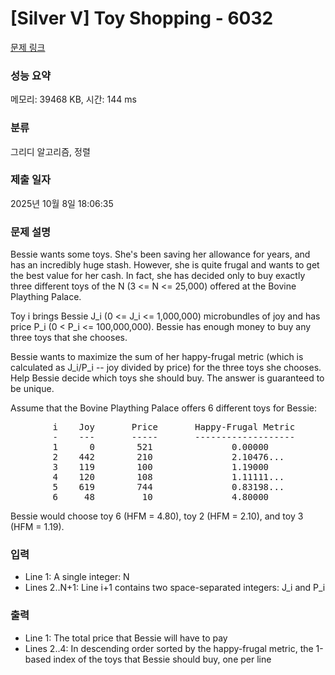 # [Silver V] Toy Shopping - 6032 

[문제 링크](https://www.acmicpc.net/problem/6032) 

### 성능 요약

메모리: 39468 KB, 시간: 144 ms

### 분류

그리디 알고리즘, 정렬

### 제출 일자

2025년 10월 8일 18:06:35

### 문제 설명

<p>Bessie wants some toys. She's been saving her allowance for years, and has an incredibly huge stash. However, she is quite frugal and wants to get the best value for her cash. In fact, she has decided only to buy exactly three different toys of the N (3 <= N <= 25,000) offered at the Bovine Plaything Palace.</p>

<p>Toy i brings Bessie J_i (0 <= J_i <= 1,000,000) microbundles of joy and has price P_i (0 < P_i <= 100,000,000). Bessie has enough money to buy any three toys that she chooses.</p>

<p>Bessie wants to maximize the sum of her happy-frugal metric (which is calculated as J_i/P_i -- joy divided by price) for the three toys she chooses. Help Bessie decide which toys she should buy. The answer is guaranteed to be unique.</p>

<p>Assume that the Bovine Plaything Palace offers 6 different toys for Bessie:</p>

<pre>        i    Joy       Price       Happy-Frugal Metric
        -    ---       -----       -------------------
        1      0        521               0.00000
        2    442        210               2.10476...
        3    119        100               1.19000
        4    120        108               1.11111...
        5    619        744               0.83198...
        6     48         10               4.80000</pre>

<p>Bessie would choose toy 6 (HFM = 4.80), toy 2 (HFM = 2.10), and toy 3 (HFM = 1.19).</p>

### 입력 

 <ul>
	<li>Line 1: A single integer: N</li>
	<li>Lines 2..N+1: Line i+1 contains two space-separated integers: J_i and P_i</li>
</ul>

<p> </p>

### 출력 

 <ul>
	<li>Line 1: The total price that Bessie will have to pay</li>
	<li>Lines 2..4: In descending order sorted by the happy-frugal metric, the 1-based index of the toys that Bessie should buy, one per line</li>
</ul>

<p> </p>

